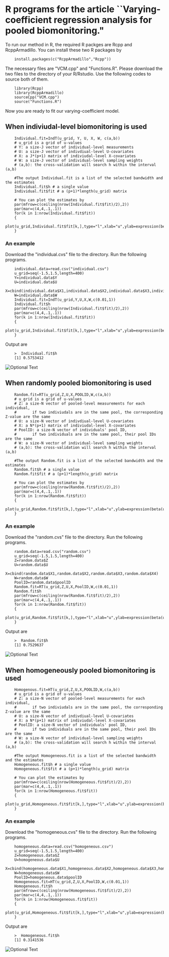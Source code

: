 # R programs for the article ``Varying-coefficient regression analysis for pooled biomonitoring."

To run our method in R, the required R packges are Rcpp and RcppArmadillo. You can install these two R packages by

        install.packages(c("RcppArmadillo","Rcpp"))
        
The necessary files are "VCM.cpp" and "Functions.R". Please download the two files to the directory of your R/Rstudio. Use the following codes to source both of them.

        library(Rcpp)
        library(RcppArmadillo)
        sourceCpp("VCM.cpp")
        source("Functions.R")
        
Now you are ready to fit our varying-coefficient model.

## When indiviudal-level biomonitoring is used

        Individual.fit=IndT(u_grid, Y, U, X, W, c(a,b))
        # u_grid is a grid of u-values
        # Y: a size-J vector of individual-level measurements
        # U: a size-J vector of indivdiual-level U-covariates
        # X: a J*(p+1) matrix of indiviudal-level X-covariates
        # W: a size-J vector of individual-level sampling weights
        # (a,b): the cross-validation will search h within the interval (a,b)
        
        #The output Individual.fit is a list of the selected bandwidth and the estimates
        Individual.fit$h # a single value
        Individual.fit$fit # a (p+1)*length(u_grid) matrix
        
        # You can plot the estimates by 
        par(mfrow=c(ceiling(nrow(Individual.fit$fit)/2),2))
        par(mar=c(4,4,.1,.1))
        for(k in 1:nrow(Individual.fit$fit))
        {
                plot(u_grid,Individual.fit$fit[k,],type="l",xlab="u",ylab=expression(beta(u)))
        }
### An example
Download the "individual.cvs" file to the directory. Run the following programs.

        individual.data=read.csv("individual.csv")
        u_grid=seq(-1.5,1.5,length=400)
        Y=individual.data$Y
        U=individual.data$U
        X=cbind(individual.data$X1,individual.data$X2,individual.data$X3,individual.data$X4)
        W=individual.data$W
        Individual.fit=IndT(u_grid,Y,U,X,W,c(0.01,1))
        Individual.fit$h
        par(mfrow=c(ceiling(nrow(Individual.fit$fit)/2),2))
        par(mar=c(4,4,.1,.1))
        for(k in 1:nrow(Individual.fit$fit))
        {
                plot(u_grid,Individual.fit$fit[k,],type="l",xlab="u",ylab=expression(beta(u)))
        }

Output are

        >  Individual.fit$h
        [1] 0.5753412
        
![Optional Text](../master/individual.png)
     
## When randomly pooled biomonitoring is used

        Random.fit=RT(u_grid,Z,U,X,POOLID,W,c(a,b))
        # u_grid is a grid of u-values
        # Z: a size-N vector of pooled-level measurements for each individual,
        #       if two indiviudals are in the same pool, the corresponding Z-value are the same
        # U: a size-N vector of indivdiual-level U-covariates
        # X: a N*(p+1) matrix of indiviudal-level X-covariates
        # PoolID: a size-N vector of individuals' pool ID,
        #       if two individuals are in the same pool, their pool IDs are the same
        # W: a size-N vector of individual-level sampling weights
        # (a,b): the cross-validation will search h within the interval (a,b)
        
        #The output Random.fit is a list of the selected bandwidth and the estimates
        Random.fit$h # a single value
        Random.fit$fit # a (p+1)*length(u_grid) matrix
        
        # You can plot the estimates by 
        par(mfrow=c(ceiling(nrow(Random.fit$fit)/2),2))
        par(mar=c(4,4,.1,.1))
        for(k in 1:nrow(Random.fit$fit))
        {
                plot(u_grid,Random.fit$fit[k,],type="l",xlab="u",ylab=expression(beta(u)))
        }
        
### An example
Download the "random.cvs" file to the directory. Run the following programs.

        random.data=read.csv("random.csv")
        u_grid=seq(-1.5,1.5,length=400)
        Z=random.data$Z
        U=random.data$U
        X=cbind(random.data$X1,random.data$X2,random.data$X3,random.data$X4)
        W=random.data$W
        PoolID=random.data$poolID
        Random.fit=RT(u_grid,Z,U,X,PoolID,W,c(0.01,1))
        Random.fit$h
        par(mfrow=c(ceiling(nrow(Random.fit$fit)/2),2))
        par(mar=c(4,4,.1,.1))
        for(k in 1:nrow(Random.fit$fit))
        {
                plot(u_grid,Random.fit$fit[k,],type="l",xlab="u",ylab=expression(beta(u)))
        }

Output are

        >  Random.fit$h
        [1] 0.7529637
        
![Optional Text](../master/random.png)
        
## When homogeneously pooled biomonitoring is used

        Homogenous.fit=HT(u_grid,Z,U,X,POOLID,W,c(a,b))
        # u_grid is a grid of u-values
        # Z: a size-N vector of pooled-level measurements for each individual,
        #       if two indiviudals are in the same pool, the corresponding Z-value are the same
        # U: a size-N vector of indivdiual-level U-covariates
        # X: a N*(p+1) matrix of indiviudal-level X-covariates
        # PoolID: a size-N vector of individuals' pool ID,
        #       if two individuals are in the same pool, their pool IDs are the same
        # W: a size-N vector of individual-level sampling weights
        # (a,b): the cross-validation will search h within the interval (a,b)
        
        #The output Homogeneous.fit is a list of the selected bandwidth and the estimates
        Homogeneous.fit$h # a single value
        Homogeneous.fit$fit # a (p+1)*length(u_grid) matrix
        
        # You can plot the estimates by 
        par(mfrow=c(ceiling(nrow(Homogeneous.fit$fit)/2),2))
        par(mar=c(4,4,.1,.1))
        for(k in 1:nrow(Homogeneous.fit$fit))
        {
                plot(u_grid,Homogeneous.fit$fit[k,],type="l",xlab="u",ylab=expression(beta(u)))
        }
        
### An example
Download the "homogeneous.cvs" file to the directory. Run the following programs.

        homogeneous.data=read.csv("homogeneous.csv")
        u_grid=seq(-1.5,1.5,length=400)
        Z=homogeneous.data$Z
        U=homogeneous.data$U
        X=cbind(homogeneous.data$X1,homogeneous.data$X2,homogeneous.data$X3,homogeneous.data$X4)
        W=homogeneous.data$W
        PoolID=homogeneous.data$poolID
        Homogeneous.fit=HT(u_grid,Z,U,X,PoolID,W,c(0.01,1))
        Homogeneous.fit$h
        par(mfrow=c(ceiling(nrow(Homogeneous.fit$fit)/2),2))
        par(mar=c(4,4,.1,.1))
        for(k in 1:nrow(Homogeneous.fit$fit))
        {
                plot(u_grid,Homogeneous.fit$fit[k,],type="l",xlab="u",ylab=expression(beta(u)))
        }

Output are

        >  Homogeneous.fit$h
        [1] 0.3141536
        
![Optional Text](../master/homogeneous.png)
